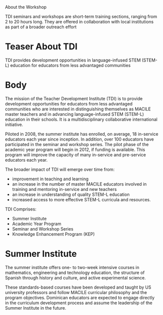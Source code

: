  About the Workshop

TDI seminars and workshops are short-term training sections, ranging from 2 to 20 hours long. They are offered in collaboration with local institutions as part of a broader outreach effort

# Teaser About TDI
TDI provides development opportunities in language-infused STEM (STEM-L) education for educators from less advantaged communities

# Body

The mission of the Teacher Development Institute (TDI) is to provide development opportunities for educators from less advantaged communities who are interested in distinguishing themselves as MACILE master teachers and in advancing language-infused STEM (STEM-L) education in their schools. It is a multidisciplinary collaborative international initiative.

Piloted in 2008, the summer institute has enrolled, on average, 18 in-service educators each year since inception. In addition, over 100 educators have participated in the seminar and workshop series. The pilot phase of the academic year program will begin in 2012, if funding is available.  This program will improve the capacity of many in-service and pre-service educators each year.

The broader impact of TDI will emerge over time from:

* improvement in teaching and learning
* an increase in the number of master MACILE educators involved in training and mentoring in-service and new teachers
* an increase in understanding of quality STEM-L education
* increased access to more effective STEM-L curricula and resources.  

TDI Comprises:

* Summer Institute
* Academic Year Program
* Seminar and Workshop Series
* Knowledge Enhancement Program (KEP)

# Summer Institute

The summer institute offers one- to two-week intensive courses in mathematics, engineering and technology education,  the structure of Spanish through history and culture, and active experimental science.

These standards-based courses have been developed and taught by US university professors and follow MACILE curricular philosophy and the program objectives. Dominican educators are expected to engage directly in the curriculum development process and assume the leadership of the Summer Institute in the future.